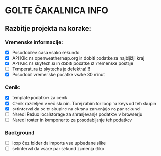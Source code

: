# GOLTE ČAKALNICA INFO

## Razbitje projekta na korake:

### Vremenske informacije:
- [x] Posodobitev časa vsako sekundo
- [x] API Klic na openweathermap.org in dobiti podatke za najbljižji kraj
- [x] API Klic na skytech.si in dobiti podatke iz vremenske postaje
- [ ] Temperatura iz skytecha je defektna!!!!
- [x] Posodobit vremenske podatke vsake 30 minut

### Cenik:
- [x] template podatkov za cenik
- [x] Cenik razdeljen v več skupin. Torej rabim for loop na keys od teh skupin
- [x] setinterval da se te skupine na ekranu zamenjajo na par sekund
- [ ] Naredi Redux localstorage za shranjevanje podatkov v browserju
- [ ] Naredi router in komponento za posodabljanje teh podatkov

### Background
- [ ] loop čez folder da importa vse uploadane slike
- [ ] setinterval da vsake par sekund zamenja sliko